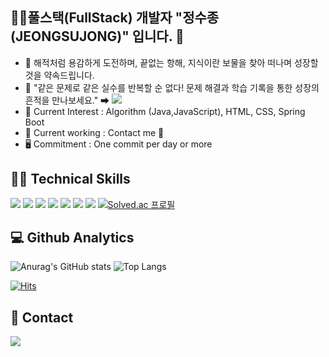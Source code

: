 ## :man_technologist:풀스택(FullStack) 개발자 "정수종(JEONGSUJONG)" 입니다. :facepunch: 

- 🦜 해적처럼 용감하게 도전하며, 끝없는 항해, 지식이란 보물을 찾아 떠나며 성장할 것을 약속드립니다.
- 🧾 "같은 문제로 같은 실수를 반복할 순 없다! 문제 해결과 학습 기록을 통한 성장의 흔적을 만나보세요."  ➡  <a href="https://invincible-family-f46.notion.site/JEONGSUJONG-d002fe2aff794190bb316a325a61d3a1?pvs=4"><img src="https://img.shields.io/badge/notion-000000?style=flat-square&logo=notion&logoColor=white"/></a>
- 🌱 Current Interest : Algorithm (Java,JavaScript), HTML, CSS, Spring Boot
- 🔭 Current working : Contact me 🫡
- 🖥️ Commitment : One commit per day or more

## :man_juggling: Technical Skills
<img src="https://img.shields.io/badge/HTML-E34F26?style=flat&logo=html5&logoColor=white"/> <img src="https://img.shields.io/badge/CSS-1572B6?style=flat&logo=css3&logoColor=white"/> <img src="https://img.shields.io/badge/JavaScript-F7DF1E?style=flat&logo=javascript&logoColor=black"/> <img src="https://img.shields.io/badge/Spring-6DB33F?style=flat&logo=spring&logoColor=white"/> <img src="https://img.shields.io/badge/React-61DAFB?style=flat&logo=react&logoColor=white"/> <img src="https://img.shields.io/badge/Java-2F2625?style=flat&logo=coffeescript&logoColor=white"/> <img src="https://img.shields.io/badge/Python-3776AB?style=flat&logo=python&logoColor=white"/>
[![Solved.ac
프로필](http://mazassumnida.wtf/api/mini/generate_badge?boj=mr5u)](https://solved.ac/mr5u)

## :computer: Github Analytics
![Anurag's GitHub stats](https://github-readme-stats.vercel.app/api?username=JEONGSUJONG&show_icons=true&theme=vue) ![Top Langs](https://github-readme-stats.vercel.app/api/top-langs/?username=JEONGSUJONG&layout=compact&theme=vue)

[![Hits](https://hits.seeyoufarm.com/api/count/incr/badge.svg?url=https%3A%2F%2Fgithub.com%2FJEONGSUJONG&count_bg=%2379C83D&title_bg=%23555555&icon=&icon_color=%23E7E7E7&title=hits&edge_flat=false)](https://hits.seeyoufarm.com)

## :owl: Contact
<a href="mailto:jeon95ujong@gmail.com"><img src="https://img.shields.io/badge/gmail-005FF9?style=flat-square&logo=gmail&logoColor=white&link=mailto:jeon95ujong@gmail.com"/></a>
<!--
Here are some ideas to get you started:

- 🔭 I’m currently working on ...
- 🌱 I’m currently learning ...
- 👯 I’m looking to collaborate on ...
- 🤔 I’m looking for help with ...
- 💬 Ask me about ...
- 📫 How to reach me: ...
- 😄 Pronouns: ...
- ⚡ Fun fact: ...
-->
